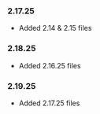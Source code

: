 ### 2.17.25

- Added 2.14 & 2.15 files

### 2.18.25

- Added 2.16.25 files 

### 2.19.25

- Added 2.17.25 files